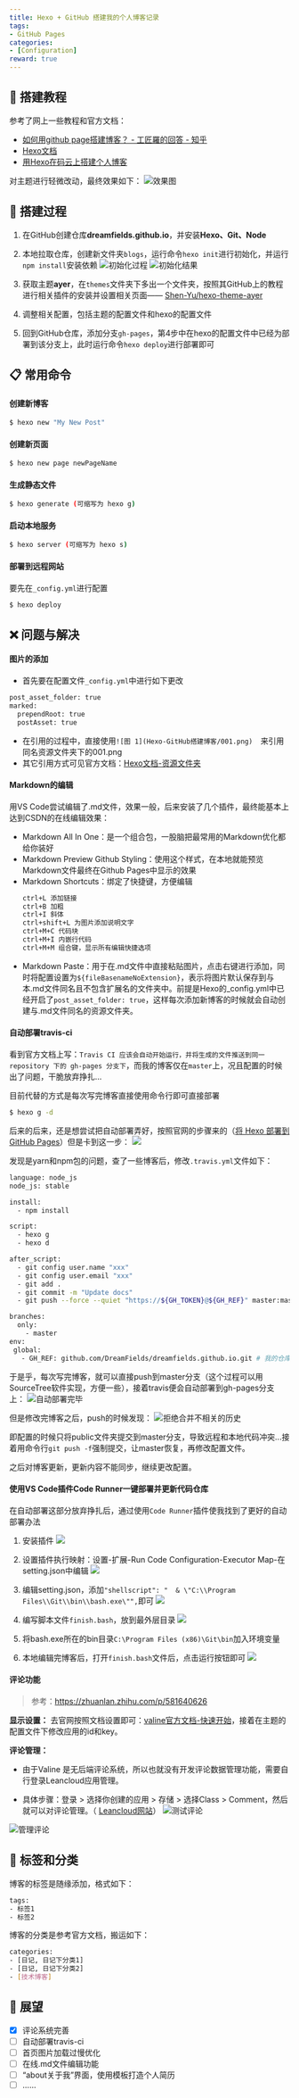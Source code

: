 ```yaml
---
title: Hexo + GitHub 搭建我的个人博客记录
tags:
- GitHub Pages
categories:
- [Configuration]
reward: true
---
```

## 💙 搭建教程
参考了网上一些教程和官方文档：
- [如何用github page搭建博客？ - 工匠羅的回答 - 知乎](https://www.zhihu.com/question/59088760/answer/265741938)
- [Hexo文档](https://hexo.io/docs/)
- [用Hexo在码云上搭建个人博客](https://blog.csdn.net/qq_40780805/article/details/99559526)

对主题进行轻微改动，最终效果如下：
![效果图](Hexo-GitHub搭建博客/001.png)  

## 📗 搭建过程

1. 在GitHub创建仓库**dreamfields.github.io**，并安装**Hexo、Git、Node**

2. 本地拉取仓库，创建新文件夹`blogs`，运行命令`hexo init`进行初始化，并运行`npm install`安装依赖
 ![初始化过程](Hexo-GitHub搭建博客/002.png)
 ![初始化结果](Hexo-GitHub搭建博客/003.png)

3. 获取主题**ayer**，在`themes`文件夹下多出一个文件夹，按照其GitHub上的教程进行相关插件的安装并设置相关页面—— [Shen-Yu/hexo-theme-ayer](https://github.com/Shen-Yu/hexo-theme-ayer)
   
4. 调整相关配置，包括主题的配置文件和hexo的配置文件

5. 回到GitHub仓库，添加分支`gh-pages`，第4步中在hexo的配置文件中已经为部署到该分支上，此时运行命令`hexo deploy`进行部署即可

## 📋 常用命令

#### 创建新博客

``` bash
$ hexo new "My New Post"
```

#### 创建新页面

``` bash
$ hexo new page newPageName
```

#### 生成静态文件

``` bash
$ hexo generate (可缩写为 hexo g)
```

#### 启动本地服务

``` bash
$ hexo server (可缩写为 hexo s)
```

#### 部署到远程网站
要先在`_config.yml`进行配置

``` bash
$ hexo deploy
```

## ❌ 问题与解决

#### 图片的添加

- 首先要在配置文件`_config.yml`中进行如下更改
```bash  
post_asset_folder: true
marked:
  prependRoot: true
  postAsset: true
```
- 在引用的过程中，直接使用`![图 1](Hexo-GitHub搭建博客/001.png)  `来引用同名资源文件夹下的001.png
- 其它引用方式可见官方文档：[Hexo文档-资源文件夹](https://hexo.io/zh-cn/docs/asset-folders)

#### Markdown的编辑

用VS Code尝试编辑了.md文件，效果一般，后来安装了几个插件，最终能基本上达到CSDN的在线编辑效果：
- Markdown All In One：是一个组合包，一股脑把最常用的Markdown优化都给你装好
- Markdown Preview Github Styling：使用这个样式，在本地就能预览Markdown文件最终在Github Pages中显示的效果
- Markdown Shortcuts：绑定了快捷键，方便编辑
    ```Bash
    ctrl+L 添加链接
    ctrl+B 加粗
    ctrl+I 斜体
    ctrl+shift+L 为图片添加说明文字
    ctrl+M+C 代码块
    ctrl+M+I 内嵌行代码
    ctrl+M+M 组合键，显示所有编辑快捷选项
    ```
- Markdown Paste：用于在.md文件中直接粘贴图片，点击右键进行添加，同时将配置设置为`${fileBasenameNoExtension}`，表示将图片默认保存到与本.md文件同名且不包含扩展名的文件夹中。前提是Hexo的_config.yml中已经开启了`post_asset_folder: true`，这样每次添加新博客的时候就会自动创建与.md文件同名的资源文件夹。

#### 自动部署travis-ci

看到官方文档上写：`Travis CI 应该会自动开始运行，并将生成的文件推送到同一 repository 下的 gh-pages 分支下`，而我的博客仅在`master`上，况且配置的时候出了问题，干脆放弃挣扎...

目前代替的方式是每次写完博客直接使用命令行即可直接部署
```bash
$ hexo g -d
```

后来的后来，还是想尝试把自动部署弄好，按照官网的步骤来的（[将 Hexo 部署到 GitHub Pages](https://hexo.io/zh-cn/docs/github-pages)）但是卡到这一步：
![](Hexo-GitHub搭建博客/error.png)

发现是yarn和npm包的问题，查了一些博客后，修改`.travis.yml`文件如下：
```bash
language: node_js
node_js: stable

install:
  - npm install

script:
  - hexo g
  - hexo d

after_script:
  - git config user.name "xxx"
  - git config user.email "xxx"
  - git add .
  - git commit -m "Update docs"
  - git push --force --quiet "https://${GH_TOKEN}@${GH_REF}" master:master  # 自动引用之前在travis官网设置的GH_TOKEN

branches:
  only:
    - master
env:
 global:
   - GH_REF: github.com/DreamFields/dreamfields.github.io.git # 我的仓库地址
```

于是乎，每次写完博客，就可以直接push到master分支（这个过程可以用SourceTree软件实现，方便一些），接着travis便会自动部署到gh-pages分支上：
![自动部署完毕](Hexo-GitHub搭建博客/result.png)

但是修改完博客之后，push的时候发现：
![拒绝合并不相关的历史](Hexo-GitHub搭建博客/refuse.png)

即配置的时候只将public文件夹提交到master分支，导致远程和本地代码冲突...接着用命令行`git push -f`强制提交，让master恢复，再修改配置文件。

之后对博客更新，更新内容不能同步，继续更改配置。

#### 使用VS Code插件Code Runner一键部署并更新代码仓库
在自动部署这部分放弃挣扎后，通过使用`Code Runner`插件使我找到了更好的自动部署办法

1. 安装插件
![](Hexo-GitHub搭建博客/2021-08-10-09-53-06.png)

2. 设置插件执行映射：设置-扩展-Run Code Configuration-Executor Map-在setting.json中编辑
  ![](Hexo-GitHub搭建博客/2021-08-10-09-55-44.png)

3. 编辑setting.json，添加`"shellscript": "  & \"C:\\Program Files\\Git\\bin\\bash.exe\"",`即可
   ![](Hexo-GitHub搭建博客/20221219011850.png)  

4. 编写脚本文件`finish.bash`，放到最外层目录
   ![](Hexo-GitHub搭建博客/2021-08-10-10-06-08.png)

5. 将bash.exe所在的bin目录`C:\Program Files (x86)\Git\bin`加入环境变量
   
6. 本地编辑完博客后，打开`finish.bash`文件后，点击运行按钮即可
   ![](Hexo-GitHub搭建博客/2021-08-10-10-09-17.png)
  
#### 评论功能
> 参考：https://zhuanlan.zhihu.com/p/581640626

**显示设置：**
去官网按照文档设置即可：[valine官方文档-快速开始](https://valine.js.org/quickstart.html)，接着在主题的配置文件下修改应用的id和key。

**评论管理：**
- 由于Valine 是无后端评论系统，所以也就没有开发评论数据管理功能，需要自行登录Leancloud应用管理。

- 具体步骤：登录 > 选择你创建的应用 > 存储 > 选择Class > Comment，然后就可以对评论管理。（ [Leancloud网站](https://console.leancloud.cn/apps)）
 ![测试评论](Hexo-GitHub搭建博客/comments.png)

 ![管理评论](Hexo-GitHub搭建博客/comment-admin.png)


## 🎈 标签和分类
博客的标签是随缘添加，格式如下：
```bash
tags:
- 标签1
- 标签2
```
博客的分类是参考官方文档，搬运如下：
```bash
categories:
- [日记, 日记下分类1]
- [日记, 日记下分类2]
- [技术博客]
```

## 🔵 展望
- [x] 评论系统完善
- [ ] 自动部署travis-ci
- [ ] 首页图片加载过慢优化
- [ ] 在线.md文件编辑功能
- [ ] “about关于我”界面，使用模板打造个人简历
- [ ] ......